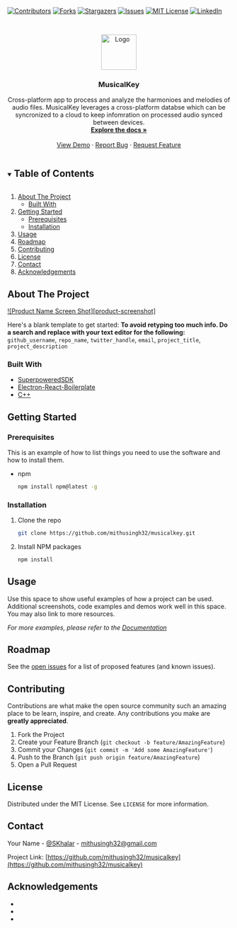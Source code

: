 <!-- PROJECT SHIELDS -->
<!--
*** I'm using markdown "reference style" links for readability.
*** Reference links are enclosed in brackets [ ] instead of parentheses ( ).
*** See the bottom of this document for the declaration of the reference variables
*** for contributors-url, forks-url, etc. This is an optional, concise syntax you may use.
*** https://www.markdownguide.org/basic-syntax/#reference-style-links
-->
[![Contributors][contributors-shield]][contributors-url]
[![Forks][forks-shield]][forks-url]
[![Stargazers][stars-shield]][stars-url]
[![Issues][issues-shield]][issues-url]
[![MIT License][license-shield]][license-url]
[![LinkedIn][linkedin-shield]][linkedin-url]



<!-- PROJECT LOGO -->
<br />
<p align="center">
  <a href="https://github.com/mithusingh32/musicalkey">
    <img src="images/logo.png" alt="Logo" width="80" height="80">
  </a>

  <h3 align="center">MusicalKey</h3>

  <p align="center">
    Cross-platform app to process and analyze the harmonioes and melodies of audio files. MusicalKey leverages a cross-platform databse which can be syncronized to a cloud to keep infomration on processed audio synced between devices. 
    <br />
    <a href="https://github.com/mithusingh32/musicalkey"><strong>Explore the docs »</strong></a>
    <br />
    <br />
    <a href="https://github.com/mithusingh32/musicalkey">View Demo</a>
    ·
    <a href="https://github.com/mithusingh32/musicalkey">Report Bug</a>
    ·
    <a href="https://github.com/mithusingh32/musicalkey">Request Feature</a>
  </p>
</p>



<!-- TABLE OF CONTENTS -->
<details open="open">
  <summary><h2 style="display: inline-block">Table of Contents</h2></summary>
  <ol>
    <li>
      <a href="#about-the-project">About The Project</a>
      <ul>
        <li><a href="#built-with">Built With</a></li>
      </ul>
    </li>
    <li>
      <a href="#getting-started">Getting Started</a>
      <ul>
        <li><a href="#prerequisites">Prerequisites</a></li>
        <li><a href="#installation">Installation</a></li>
      </ul>
    </li>
    <li><a href="#usage">Usage</a></li>
    <li><a href="#roadmap">Roadmap</a></li>
    <li><a href="#contributing">Contributing</a></li>
    <li><a href="#license">License</a></li>
    <li><a href="#contact">Contact</a></li>
    <li><a href="#acknowledgements">Acknowledgements</a></li>
  </ol>
</details>



<!-- ABOUT THE PROJECT -->
## About The Project

[![Product Name Screen Shot][product-screenshot]](https://github.com/mithusingh32/musicalkey)

Here's a blank template to get started:
**To avoid retyping too much info. Do a search and replace with your text editor for the following:**
`github_username`, `repo_name`, `twitter_handle`, `email`, `project_title`, `project_description`


### Built With

* [SuperpoweredSDK]()
* [Electron-React-Boilerplate]()
* [C++]()


<!-- GETTING STARTED -->
## Getting Started


### Prerequisites

This is an example of how to list things you need to use the software and how to install them.
* npm
  ```sh
  npm install npm@latest -g
  ```

### Installation

1. Clone the repo
   ```sh
   git clone https://github.com/mithusingh32/musicalkey.git
   ```
2. Install NPM packages
   ```sh
   npm install
   ```



<!-- USAGE EXAMPLES -->
## Usage

Use this space to show useful examples of how a project can be used. Additional screenshots, code examples and demos work well in this space. You may also link to more resources.

_For more examples, please refer to the [Documentation](https://example.com)_



<!-- ROADMAP -->
## Roadmap

See the [open issues](https://github.com/mithusingh32/musicalkey/issues) for a list of proposed features (and known issues).



<!-- CONTRIBUTING -->
## Contributing

Contributions are what make the open source community such an amazing place to be learn, inspire, and create. Any contributions you make are **greatly appreciated**.

1. Fork the Project
2. Create your Feature Branch (`git checkout -b feature/AmazingFeature`)
3. Commit your Changes (`git commit -m 'Add some AmazingFeature'`)
4. Push to the Branch (`git push origin feature/AmazingFeature`)
5. Open a Pull Request



<!-- LICENSE -->
## License

Distributed under the MIT License. See `LICENSE` for more information.



<!-- CONTACT -->
## Contact

Your Name - [@SKhalar](https://twitter.com/SKhalar) - mithusingh32@gmail.com

Project Link: [https://github.com/mithusingh32/musicalkey](https://github.com/mithusingh32/musicalkey)



<!-- ACKNOWLEDGEMENTS -->
## Acknowledgements

* []()
* []()
* []()





<!-- MARKDOWN LINKS & IMAGES -->
<!-- https://www.markdownguide.org/basic-syntax/#reference-style-links -->
[contributors-shield]: https://img.shields.io/github/contributors/mithusingh32/repo.svg?style=for-the-badge
[contributors-url]: https://github.com/mithusingh32/musicalkey/graphs/contributors
[forks-shield]: https://img.shields.io/github/forks/mithusingh32/repo.svg?style=for-the-badge
[forks-url]: https://github.com/mithusingh32/musicalkey/network/members
[stars-shield]: https://img.shields.io/github/stars/mithusingh32/repo.svg?style=for-the-badge
[stars-url]: https://github.com/mithusingh32/musicalkey/stargazers
[issues-shield]: https://img.shields.io/github/issues/mithusingh32/repo.svg?style=for-the-badge
[issues-url]: https://github.com/mithusingh32/musicalkey/issues
[license-shield]: https://img.shields.io/github/license/mithusingh32/repo.svg?style=for-the-badge
[license-url]: https://github.com/mithusingh32/musicalkey/blob/master/LICENSE.txt
[linkedin-shield]: https://img.shields.io/badge/-LinkedIn-black.svg?style=for-the-badge&logo=linkedin&colorB=555
[linkedin-url]: https://linkedin.com/in/sukhmeetkhalar
